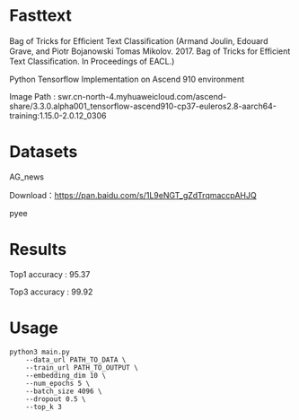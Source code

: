 # Fasttext 
Bag of Tricks for Efﬁcient Text Classiﬁcation
(Armand Joulin, Edouard Grave, and Piotr Bojanowski Tomas Mikolov. 2017. Bag of Tricks for Efficient Text Classiﬁcation. In Proceedings of EACL.)

Python Tensorflow Implementation on Ascend 910 environment

Image Path : swr.cn-north-4.myhuaweicloud.com/ascend-share/3.3.0.alpha001_tensorflow-ascend910-cp37-euleros2.8-aarch64-training:1.15.0-2.0.12_0306

# Datasets

AG_news

Download：https://pan.baidu.com/s/1L9eNGT_gZdTrqmaccpAHJQ 

pyee 

# Results

Top1 accuracy : 95.37

Top3 accuracy : 99.92

# Usage

```
python3 main.py
	--data_url PATH_TO_DATA \
	--train_url PATH_TO_OUTPUT \
	--embedding_dim 10 \
	--num_epochs 5 \
	--batch_size 4096 \
	--dropout 0.5 \
	--top_k 3
```
